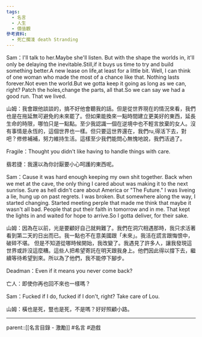 ```yaml
---
tags:
  - 名言
  - 人生
  - 價值觀
參考資料:
  - 死亡擱淺 death Stranding
---
```

Sam：I'll talk to her.Maybe she'll listen. But with the shape the worlds in, it'll only be delaying the inevitable.Still,if it buys us time to try and build something better.A new lease on life,at least for a little bit. Well, I can think of one woman who made the most of a chance like that. Nothing lasts forever.Not even the world.But we gotta keep it going as long as we can, right? Patch the holes,change the parts, all that.So we can say we had a good run. That we lived.

山姆：我會跟他談談的，搞不好他會聽我的話。但是從世界現在的情況來看，我們也是在拖延無可避免的未來罷了。但如果能換來一點時間建立更美好的東西，延長生命的時限，哪怕只是一點點。至少我認識一個在逆境中也不輕言放棄的女人。沒有事情是永恆的，這個世界也一樣。但只要這世界還在，我們ru,得活下去，對吧？修修補補，努力維持生活。這樣至少我們能問心無愧地說，我們活過了。

Fragile：Thought you didn't like having to handle things with care.

翡若捷：我還以為你討厭要小心呵護的東西呢。

Sam：Cause it was hard enough keeping my own shit together. Back when we met at the cave, the only thing I cared about was making it to the next sunrise. Sure as hell didn't care about America or "The Future." I was liveing a lie, hung up on past regrets. I was broken. But somewhere along the way, I started changing. Started meeting perple that made me think that maybe it wasn't all bad. People that put their faith in tomorrow and in me. That kept the lights in and waited for hope to arrive.So I gotta deliver, for their sake.

山姆：因為在以前，光是要顧好自己就夠難了。我們在洞穴相遇那時，我只求活著看到第二天的日出而已。我一點也不在意美國跟「未來」。我活在謊言跟悔恨中，破碎不堪。
但是不知道從哪時候開始，我改變了。我遇見了許多人，讓我發現這世界或許沒這麼糟。這些人把希望寄託在明天跟我身上。他們因此得以撐下去，繼續等待希望到來。所以為了他們，我不能停下腳步。

Deadman：Even if it means you never come back?

亡人：即使你再也回不來也一樣嗎？

Sam：Fucked if I do, fucked if I don't, right? Take care of Lou.

山姆：橫也是死，豎也是死，不是嗎？好好照顧小路。
- - -
parent::[[名言目錄 - 激勵]]
#名言 #遊戲